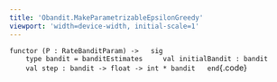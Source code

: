 ```yaml
---
title: 'Obandit.MakeParametrizableEpsilonGreedy'
viewport: 'width=device-width, initial-scale=1'
---
```


`functor (P : RateBanditParam) ->   sig     type bandit = banditEstimates     val initialBandit : bandit     val step : bandit -> float -> int * bandit   end`{.code}
